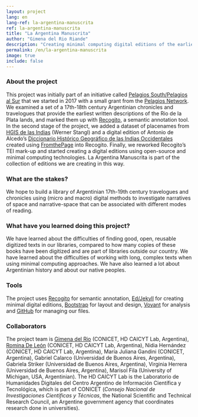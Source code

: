 ```yaml
---
layout: project
lang: en
lang-ref: la-argentina-manuscrita
ref: la-argentina-manuscrita
title: "La Argentina Manuscrita"
author: "Gimena del Rio Riande"
description: "Creating minimal computing digital editions of the earliest written descriptions of the Rio de la Plata lands, from 17th-18th century Argentinian chronicles and travelogues."
permalink: /en/la-argentina-manuscrita
image: true
include: false
---
```

### About the project
This project was initially part of an initiative called [Pelagios South/Pelagios al Sur](https://www.slideshare.net/GimenaDelRioRiande/pelagios-commons-al-sur) that we started in 2017 with a small grant from the [Pelagios Network](https://pelagios.org/). We examined a set of a 17th-18th century Argentinian chronicles and travelogues that provide the earliest written descriptions of the Rio de la Plata lands, and marked them up with [Recogito](https://recogito.pelagios.org/), a semantic annotation tool. In the second stage of the project, we added a dataset of placenames from [HGIS de las Indias](https://www.hgis-indias.net/) (Werner Stangl) and a digital edition of Antonio de Alcedo’s [Diccionario Histórico Geográfico de las Indias Occidentales](https://wellcomelibrary.org/item/b28745310) created using [FromthePage](https://fromthepage.com/) into Recogito. Finally, we reworked Recogito’s TEI mark-up and started creating a digital editions using open-source and minimal computing technologies. La Argentina Manuscrita is part of the collection of editions we are creating in this way.

### What are the stakes?
We hope to build a library of Argentinian 17th-19th century travelogues and chronicles using (micro and macro) digital methods to investigate narratives of space and narrative-space that can be associated with different modes of reading.

### What have you learned doing this project?
We have learned about the difficulties of finding good, open, reusable digitized texts in our libraries, compared to how many copies of these books have been digitized and are part of libraries outside our country. We have learned about the difficulties of working with long, complex texts when using minimal computing approaches. We have also learned a lot about Argentinian history and about our native peoples.

### Tools
The project uses [Recogito](https://recogito.pelagios.org/) for semantic annotation, [Ed/Jekyll](https://elotroalex.github.io/ed/) for creating minimal digital editions, [Bootstrap](https://getbootstrap.com/) for layout and design, [Voyant](https://voyant-tools.org/) for analysis and [GitHub](http://github.com/) for managing our files.

### Collaborators
The project team is <a href="https://orcid.org/0000-0002-8997-5415">Gimena del Rio</a> (CONICET, HD CAICYT Lab, Argentina), [Romina De León](https://orcid.org/0000-0003-2495-7213) (CONICET, HD CAICYT Lab, Argentina), Nidia Hernández (CONICET, HD CAICYT Lab, Argentina), María Juliana Gandini (CONICET, Argentina), Gabriel Calarco (Universidad de Buenos Aires, Argentina), Gabriela Striker (Universidad de Buenos Aires, Argentina), Virginia Herrera (Universidad de Buenos Aires, Argentina), Marisol Fila (University of Michigan, USA, Argentinian). The HD CAICYT Lab is the Laboratorio de Humanidades Digitales del Centro Argentino de Información Científica y Tecnológica, which is part of CONICET (*Consejo Nacional de Investigaciones Científicas y Técnicas*, the National Scientific and Technical Research Council, an Argentine government agency that coordinates research done in universities).
